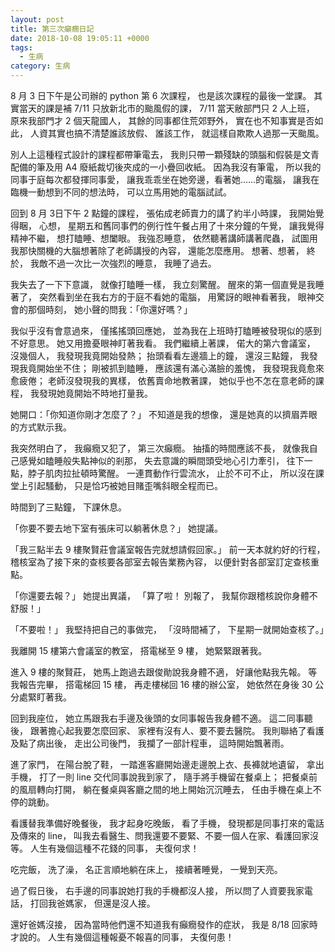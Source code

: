 ```yaml
---
layout: post
title: 第三次癲癇日記
date: 2018-10-08 19:05:11 +0000
tags:
  - 生病
category: 生病
---
```

8 月 3 日下午是公司辦的 python 第 6 次課程，
也是該次課程的最後一堂課。
其實當天的課是補 7/11 只放新北市的颱風假的課，
7/11 當天敝部門只 2 人上班，
原來我部門才 2 個天龍國人，
其餘的同事都住荒郊野外，
實在也不知事實是否如此，
人資其實也搞不清楚誰該放假、 誰該工作，
就這樣自欺欺人過那一天颱風。

<!--more-->
別人上這種程式設計的課程都帶筆電去，
我則只帶一顆殘缺的頭腦和假裝是文青配備的筆及用 A4 廢紙裁切後夾成的一小疊回收紙。
因為我沒有筆電，
所以我的同事于庭每次都發揮同事愛，
讓我乖乖坐在她旁邊，看著她......的電腦，
讓我在臨機一動想到不同的想法時，
可以立馬用她的電腦試試。

回到 8 月 3日下午 2 點鐘的課程，
張佑成老師賣力的講了約半小時課，
我開始覺得睏，
心想，
星期五和舊同事們的例行性午餐占用了十來分鐘的午覺，
讓我覺得精神不繼，
想打瞌睡、想闔眼。
我強忍睡意，
依然聽著講師講著爬蟲，
試圖用我那快關機的大腦想著除了老師講授的內容，
還能怎麼應用。
想著、想著，
終於，
我敵不過一次比一次強烈的睡意，
我睡了過去。

我失去了一下下意識，
就像打瞌睡一樣，
我立刻驚醒。
醒來的第一個直覺是我睡著了，
突然看到坐在我右方的于庭不看她的電腦，
用驚訝的眼神看著我，
眼神交會的那個時刻，
她小聲的問我：「你還好嗎？」

我似乎沒有會意過來，
僅搖搖頭回應她，
並為我在上班時打瞌睡被發現似的感到不好意思。
她又用擔憂眼神盯著我看。
我們繼續上著課，
偌大的第六會議室，
沒幾個人，
我發現我竟開始發熱；
抬頭看看左邊牆上的鐘，
還沒三點鐘，
我發現我竟開始坐不住；
剛被抓到瞌睡，
應該還有滿心滿臉的羞愧，
我發現我竟愈來愈疲倦；
老師沒發現我的異樣，
依舊賣命地教著課，
她似乎也不怎在意老師的課程，
我發現她竟開始不時地打量我。

她開口：「你知道你剛才怎麼了？」
不知道是我的想像，
還是她真的以擠眉弄眼的方式默示我。

我突然明白了，
我癲癇又犯了，
第三次癲癇。
抽搐的時間應該不長，
就像我自己感覺如瞌睡般失點神似的剎那，
失去意識的瞬間頭受地心引力牽引，
往下一點，脖子肌肉拉扯頓時驚醒。
一連貫動作行雲流水，
止於不可不止，
所以沒在課堂上引起騷動，
只是恰巧被她目賭歪嘴斜眼全程而已。

時間到了三點鐘，
下課休息。

「你要不要去地下室有張床可以躺著休息？」
她提議。

「我三點半去 9 樓聚賢莊會議室報告完就想請假回家。」
前一天本就約好的行程，
稽核室為了接下來的查核要各部室去報告業務內容，
以便針對各部室訂定查核重點。

「你還要去報？」
她提出異議，
「算了啦！
別報了，
我幫你跟稽核說你身體不舒服！」

「不要啦！」
我堅持把自己的事做完，
「沒時間補了，
下星期一就開始查核了。」

我離開 15 樓第六會議室的教室，
搭電梯至 9 樓，
她緊緊跟著我。

進入 9 樓的聚賢莊，
她馬上跑過去跟俊勛說我身體不適，
好讓他點我先報。
等我報告完畢，
搭電梯回 15 樓，
再走樓梯回 16 樓的辦公室，
她依然在身後 30 公分處緊盯著我。

回到我座位，
她立馬跟我右手邊及後頭的女同事報告我身體不適。
這二同事聽後，
跟著擔心起我要怎麼回家、 家裡有沒有人、要不要去醫院。
我則聯絡了看護及點了病出後，
走出公司後門，
我攔了一部計程車，
這時開始飄著雨。

進了家門，
在陽台脫了鞋，
一踏進客廳開始邊走邊脫上衣、長褲就地遺留，
拿出手機，
打了一則 line 交代同事說我到家了，
隨手將手機留在餐桌上；
把餐桌前的風扇轉向打開，
躺在餐桌與客廳之間的地上開始沉沉睡去，
任由手機在桌上不停的跳動。

看護替我準備好晚餐後，
我才起身吃晚飯，
看了手機，
發現都是同事打來的電話及傳來的 line，
叫我去看醫生、問我還要不要緊、不要一個人在家、看護回家沒等。
人生有幾個這種不花錢的同事，
夫復何求！

吃完飯，
洗了澡，
名正言順地躺在床上，
接續著睡覺，
一覺到天亮。

過了假日後，
右手邊的同事說她打我的手機都沒人接，
所以問了人資要我家電話，
打回我爸媽家，
但還是沒人接。

還好爸媽沒接，
因為當時他們還不知道我有癲癇發作的症狀，
我是 8/18 回家時才說的。
人生有幾個這種報憂不報喜的同事，
夫復何患！
